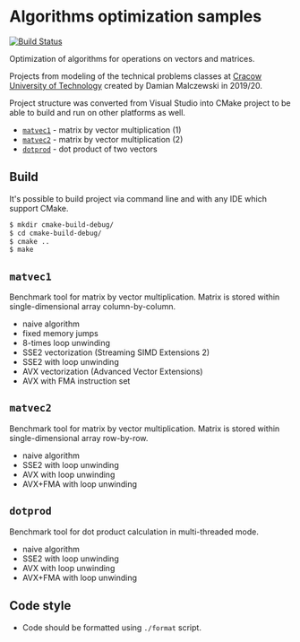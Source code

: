 # Algorithms optimization samples

[![Build Status](https://travis-ci.org/malczuuu/algopt.svg?branch=master)](https://travis-ci.org/malczuuu/algopt)

Optimization of algorithms for operations on vectors and matrices.

Projects from modeling of the technical problems classes at [Cracow University of Technology](https://pk.edu.pl) created
by Damian Malczewski in 2019/20.

Project structure was converted from Visual Studio into CMake project to be able to build and run on other platforms as 
well.

* [`matvec1`](/matvec1) - matrix by vector multiplication (1)
* [`matvec2`](/matvec2) - matrix by vector multiplication (2)
* [`dotprod`](/dotprod) - dot product of two vectors

## Build

It's possible to build project via command line and with any IDE which support CMake.

```bash
$ mkdir cmake-build-debug/
$ cd cmake-build-debug/
$ cmake ..
$ make
```

## `matvec1`

Benchmark tool for matrix by vector multiplication. Matrix is stored within single-dimensional array column-by-column.

* naive algorithm
* fixed memory jumps
* 8-times loop unwinding
* SSE2 vectorization (Streaming SIMD Extensions 2)
* SSE2 with loop unwinding
* AVX vectorization (Advanced Vector Extensions)
* AVX with FMA instruction set

## `matvec2`

Benchmark tool for matrix by vector multiplication. Matrix is stored within single-dimensional array row-by-row.

* naive algorithm
* SSE2 with loop unwinding
* AVX with loop unwinding
* AVX+FMA with loop unwinding

## `dotprod`

Benchmark tool for dot product calculation in multi-threaded mode.

* naive algorithm
* SSE2 with loop unwinding
* AVX with loop unwinding
* AVX+FMA with loop unwinding

## Code style

* Code should be formatted using `./format` script.
